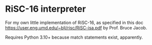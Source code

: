 # RiSC-16 interpreter

For my own little implementation of RiSC-16, as specified in this doc https://user.eng.umd.edu/~blj/risc/RiSC-isa.pdf by Prof. Bruce Jacob.

Requires Python 3.10+ because match statements exist, apparently.
